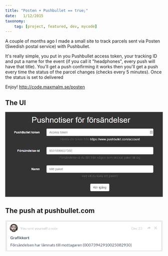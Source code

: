 ```yaml
---
title: "Posten + Pushbullet == true;"
date:   1/12/2015
taxonomy:
    tag: [project, featured, dev, mycode]
---
```


A couple of months ago I made a small site to track parcels sent via Posten (Swedish postal service) with Pushbullet.

It's really simple, you put in you Pushbullet access token, your tracking ID and put a name for the event (if you call it "headphones", every push will have that title). You'll get a push confirming it works then you'll get a push every time the status of the parcel changes (checks every 5 minutes). Once the status is set to delivered

Enjoy! <http://code.maxmalm.se/posten>


## The UI
![](posten.png)

## The push at pushbullet.com
![](posten2.png)
